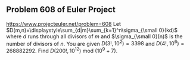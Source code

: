 ## Problem 608 of Euler Project 
https://www.projecteuler.net/problem=608
Let $D(m,n)=\displaystyle\sum_{d|m}\sum_{k=1}^n\sigma_{\small 0}(kd)$ where $d$ runs through all divisors of $m$ and $\sigma_{\small 0}(n)$ is the number of divisors of $n$.
You are given $D(3!,10^2)=3398$ and $D(4!,10^6)=268882292$.
Find $D(200!,10^{12}) \text{ mod } (10^9 + 7)$.